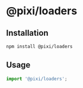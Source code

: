 # @pixi/loaders

## Installation

```bash
npm install @pixi/loaders
```

## Usage

```js
import '@pixi/loaders';
```
